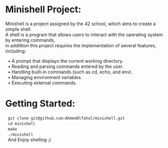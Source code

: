 # Minishell Project:

Minishell is a project assigned by the 42 school, which aims to create a simple shell. \
A shell is a program that allows users to interact with the operating system by entering commands, \
in addittion this project requires the implementation of several features, including:

&nbsp;  • A prompt that displays the current working directory. \
&nbsp;  • Reading and parsing commands entered by the user. \
&nbsp;  • Handling built-in commands (such as cd, echo, and env). \
&nbsp;  • Managing environment variables. \
&nbsp;  • Executing external commands.

# Getting Started:

&nbsp;  `git clone git@github.com:AhmedAlfahal/minishell.git` \
&nbsp;  `cd minishell` \
&nbsp;  `make` \
&nbsp;  `./minishell` \
&nbsp;  And Enjoy shelling ;)
